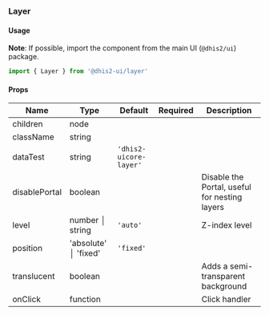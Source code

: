 ### Layer

#### Usage

**Note**: If possible, import the component from the main UI (`@dhis2/ui`) package.

```js
import { Layer } from '@dhis2-ui/layer'
```

#### Props

| Name          | Type                 | Default                | Required | Description                                   |
| ------------- | -------------------- | ---------------------- | -------- | --------------------------------------------- |
| children      | node                 |                        |          |                                               |
| className     | string               |                        |          |                                               |
| dataTest      | string               | `'dhis2-uicore-layer'` |          |                                               |
| disablePortal | boolean              |                        |          | Disable the Portal, useful for nesting layers |
| level         | number │ string      | `'auto'`               |          | Z-index level                                 |
| position      | 'absolute' │ 'fixed' | `'fixed'`              |          |                                               |
| translucent   | boolean              |                        |          | Adds a semi-transparent background            |
| onClick       | function             |                        |          | Click handler                                 |

